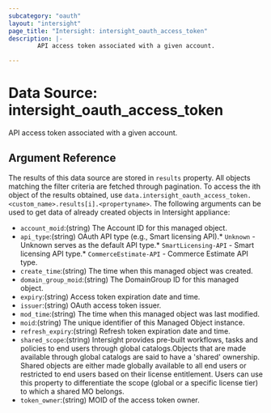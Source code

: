```yaml
---
subcategory: "oauth"
layout: "intersight"
page_title: "Intersight: intersight_oauth_access_token"
description: |-
        API access token associated with a given account.

---
```


# Data Source: intersight_oauth_access_token
API access token associated with a given account.
## Argument Reference
The results of this data source are stored in `results` property.
All objects matching the filter criteria are fetched through pagination.
To access the ith object of the results obtained, use `data.intersight_oauth_access_token.<custom_name>.results[i].<propertyname>`.
The following arguments can be used to get data of already created objects in Intersight appliance:
* `account_moid`:(string) The Account ID for this managed object. 
* `api_type`:(string) OAuth API type (e.g., Smart licensing API).* `Unknown` - Unknown serves as the default API type.* `SmartLicensing-API` - Smart licensing API type.* `CommerceEstimate-API` - Commerce Estimate API type. 
* `create_time`:(string) The time when this managed object was created. 
* `domain_group_moid`:(string) The DomainGroup ID for this managed object. 
* `expiry`:(string) Access token expiration date and time. 
* `issuer`:(string) OAuth access token issuer. 
* `mod_time`:(string) The time when this managed object was last modified. 
* `moid`:(string) The unique identifier of this Managed Object instance. 
* `refresh_expiry`:(string) Refresh token expiration date and time. 
* `shared_scope`:(string) Intersight provides pre-built workflows, tasks and policies to end users through global catalogs.Objects that are made available through global catalogs are said to have a 'shared' ownership. Shared objects are either made globally available to all end users or restricted to end users based on their license entitlement. Users can use this property to differentiate the scope (global or a specific license tier) to which a shared MO belongs. 
* `token_owner`:(string) MOID of the access token owner. 
 
